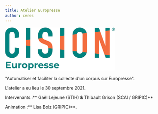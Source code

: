 ```yaml
---
title: Atelier Europresse
author: ceres
---
```


![Europresse](europresse.png)

"Automatiser et faciliter la collecte d'un corpus sur Europresse".

L'atelier a eu lieu le 30 septembre 2021.

Intervenants :** Gaël Lejeune (STIH) **&** Thibault Grison (SCAI / GRIPIC)**

Animation :** Lisa Bolz (GRIPIC)**.